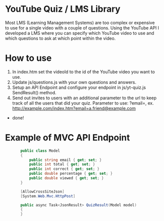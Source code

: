 # YouTube Quiz / LMS Library

Most LMS (Learning Management Systems) are too complex or expensive to use for a single video with a couple of questions.
Using the YouTube API I developed a LMS where you can specify which YouTube video to use and which questions to ask at which point within the video.

# How to use
1. In index.htm set the videoId to the id of the YouTube video you want to use.
2. Update js/questions.js with your own questions and answers.
3. Setup an API Endpoint and configure your endpoint in js/yt-quiz.js SendResult() method.
4. Send out invites to users with an additional parameter to the url to keep track of all the users that did your quiz. Parameter to use:  ?email=<email-address>, ex. http://example.com/index.htm?email=a.friend@example.com
  
- done!
    
# Example of MVC API Endpoint
 ```csharp
        public class Model
        {
            public string email { get; set; }
            public int total { get; set; }
            public int correct { get; set; }
            public double percentage { get; set; }
            public double viewed { get; set; }
        }

        [AllowCrossSiteJson]
        [System.Web.Mvc.HttpPost]

        public async Task<JsonResult> QuizResult(Model model)
        {
        } 
 ```

